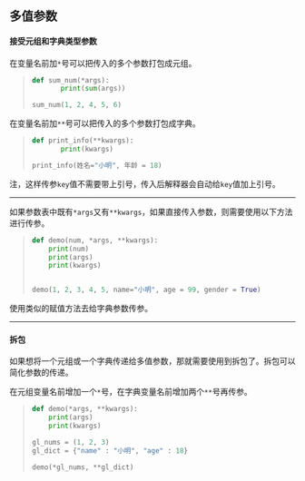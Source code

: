 ## 多值参数

#### 接受元组和字典类型参数

在变量名前加`*`号可以把传入的多个参数打包成元组。

> ```python
> def sum_num(*args):
>        print(sum(args))
> 
> sum_num(1, 2, 4, 5, 6)
> 
> ```
>
> 



在变量名前加`**`号可以把传入的多个参数打包成字典。

> ```python
> def print_info(**kwargs):
>        print(kwargs)
> 
> print_info(姓名="小明", 年龄 = 18)
> 
> ```

注，这样传参`key`值不需要带上引号，传入后解释器会自动给`key`值加上引号。

***



如果参数表中既有`*args`又有`**kwargs`，如果直接传入参数，则需要使用以下方法进行传参。

> ```python
> def demo(num, *args, **kwargs):
>     print(num)
>     print(args)
>     print(kwargs)
> 
> 
> demo(1, 2, 3, 4, 5, name="小明", age = 99, gender = True) 
> 
> ```

使用类似的赋值方法去给字典参数传参。

***

#### 拆包

如果想将一个元组或一个字典传递给多值参数，那就需要使用到拆包了。拆包可以简化参数的传递。

在元组变量名前增加一个`*`号，在字典变量名前增加两个`**`号再传参。

> ```python
> def demo(*args, **kwargs):
>     print(args)
>     print(kwargs)
> 
> gl_nums = (1, 2, 3)
> gl_dict = {"name" : "小明", "age" : 18}
> 
> demo(*gl_nums, **gl_dict)
> 
> ```















